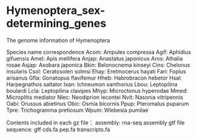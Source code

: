 # Hymenoptera_sex-determining_genes

The genome information of Hymenoptera

Species name correspondence
Acom: Ampulex compressa
Agif: Aphidius gifuensis
Amel: Apis mellifera
Anjap: Anastatus japonicus
Aros: Athalia rosae
Asjap: Asobara japonica
Bkin: Belonocnema kinseyi
Cins: Chelonus insularis
Csol: Ceratosolen solmsi
Ehay: Eretmocerus hayati
Fari: Fopius arisanus
Gfla: Gonatopus flavifemur
Hheb: Habrobracon hebetor
Hsal: Harpegnathos saltator
Ixan: Ichneumon xanthorius
Lbou: Leptopilina boulardi
Lcla: Leptopilina clavipes
Mhyp: Microctonus hyperodae
Mmed: Microplitis mediator
Nlec: Neodiprion lecontei
Nvit: Nasonia vitripennis
Oabi: Orussus abietinus
Obic: Osmia bicornis
Ppup: Pteromalus puparum
Tpre: Trichogramma pretiosum
Wpum: Wlebesia pumilae

Contents included in each gz file：
assembly: rna-seq assembly gtf file
sequence:
gff
cds.fa
pep.fa
transcripts.fa
